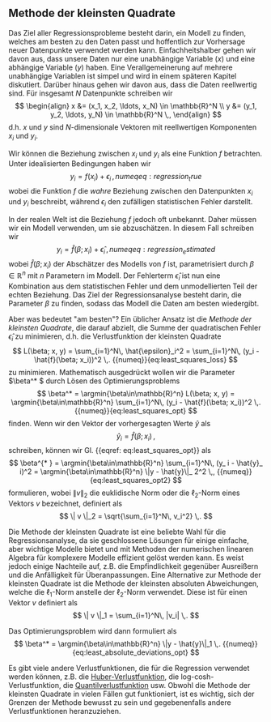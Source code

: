 ## Methode der kleinsten Quadrate

Das Ziel aller Regressionsprobleme besteht darin, ein Modell zu finden, 
welches am besten zu den Daten passt und hoffentlich zur Vorhersage neuer 
Datenpunkte verwendet werden kann. Einfachheitshalber gehen wir davon aus, 
dass unsere Daten nur eine unabhängige Variable ($x$) und eine abhängige
Variable ($y$) haben. Eine Verallgemeinerung auf mehrere unabhängige
Variablen ist simpel und wird in einem späteren Kapitel diskutiert.
Darüber hinaus gehen wir davon aus, dass die Daten reellwertig sind.
Für insgesamt $N$ Datenpunkte schreiben wir
$$
  \begin{align}
    x &= (x_1, x_2, \ldots, x_N) \in \mathbb{R}^N \\
    y &= (y_1, y_2, \ldots, y_N) \in \mathbb{R}^N \,,
  \end{align}
$$ 
d.h. $x$ und $y$ sind $N$-dimensionale Vektoren mit reellwertigen
Komponenten $x_i$ und $y_i$.

Wir können die Beziehung zwischen $x_i$ und $y_i$ als eine Funktion $f$
betrachten. Unter idealisierten Bedingungen haben wir
$$
  y_i = f(x_i) + \epsilon_i \,, {{numeq}}{eq:regression_true}
$$
wobei die Funktion $f$ die *wahre* Beziehung zwischen den Datenpunkten
$x_i$ und $y_i$ beschreibt, während $\epsilon_i$ den zufälligen
statistischen Fehler darstellt.

In der realen Welt ist die Beziehung $f$ jedoch oft unbekannt. Daher
müssen wir ein Modell verwenden, um sie abzuschätzen. In diesem Fall
schreiben wir
$$
  y_i = \hat{f}(\beta; x_i) + \hat{\epsilon}_ i\,, {{numeq}}{eq:regression_estimated}
$$
wobei $\hat{f}(\beta; x_i)$ der Abschätzer des Modells von $f$ ist,
parametrisiert durch $\beta \in \mathbb{R}^n$ mit $n$ Parametern im
Modell. Der Fehlerterm $\hat{\epsilon}_i$ ist nun eine Kombination aus
dem statistischen Fehler und dem unmodellierten Teil der echten
Beziehung. Das Ziel der Regressionsanalyse besteht darin, die
Parameter $\beta$ zu finden, sodass das Modell die Daten am besten
wiedergibt.

Aber was bedeutet "am besten"? Ein üblicher Ansatz ist die
*Methode der kleinsten Quadrate*, die darauf abzielt, die Summe der
quadratischen Fehler $\hat{\epsilon}_i$ zu minimieren, d.h. die
Verlustfunktion der kleinsten Quadrate
$$
  L(\beta; x, y) 
    = \sum_{i=1}^N\, \hat{\epsilon}_i^2
    = \sum_{i=1}^N\, (y_i - \hat{f}(\beta; x_i))^2 \,. {{numeq}}{eq:least_squares_loss}
$$
zu minimieren. Mathematisch ausgedrückt wollen wir die Parameter
$\beta^* $ durch Lösen des Optimierungsproblems
$$
  \beta^* 
    = \argmin{\beta\in\mathbb{R}^n} L(\beta; x, y)
    = \argmin{\beta\in\mathbb{R}^n} \sum_{i=1}^N\, (y_i - \hat{f}(\beta; x_i))^2 \,. {{numeq}}{eq:least_squares_opt}
$$
finden. Wenn wir den Vektor der vorhergesagten Werte $\hat{y}$ als
$$
  \hat{y}_ i = \hat{f}(\beta; x_i)\,,
$$
schreiben, können wir Gl. {{eqref: eq:least_squares_opt}} als
$$
  \beta^{* } 
    = \argmin{\beta\in\mathbb{R}^n} \sum_{i=1}^N\, (y_ i - \hat{y}_ i)^2 
    = \argmin{\beta\in\mathbb{R}^n} \|y - \hat{y}\|_ 2^2 \,, {{numeq}}{eq:least_squares_opt2}
$$
formulieren, wobei $\| v \|_2$ die euklidische Norm oder die $\ell_2$-Norm
eines Vektors $v$ bezeichnet, definiert als
$$
  \| v \|_2 = \sqrt{\sum_{i=1}^N\, v_i^2} \,.
$$

Die Methode der kleinsten Quadrate ist eine beliebte Wahl für die 
Regressionsanalyse, da sie geschlossene Lösungen für einige einfache, aber 
wichtige Modelle bietet und mit Methoden der numerischen linearen 
Algebra für komplexere Modelle effizient gelöst werden kann. Es weist jedoch 
einige Nachteile auf, z.B. die Empfindlichkeit gegenüber Ausreißern und die 
Anfälligkeit für Überanpassungen. Eine Alternative zur Methode der kleinsten 
Quadrate ist die Methode der kleinsten absoluten Abweichungen, welche die
$\ell_1$-Norm anstelle der $\ell_2$-Norm verwendet. Diese ist für einen
Vektor $v$ definiert als
$$
  \| v \|_1 = \sum_{i=1}^N\, |v_i| \,.
$$

Das Optimierungsproblem wird dann formuliert als
$$
  \beta^* 
    = \argmin{\beta\in\mathbb{R}^n} \|y - \hat{y}\|_1 \,. {{numeq}}{eq:least_absolute_deviations_opt}
$$

Es gibt viele andere Verlustfunktionen, die für die Regression verwendet
werden können, z.B. 
die [Huber-Verlustfunktion](https://en.wikipedia.org/wiki/Huber_loss),
die log-cosh-Verlustfunktion,
die [Quantilverlustfunktion](https://de.wikipedia.org/wiki/Quantilsregression#Optimierungsproblem)
usw. 
Obwohl die Methode der kleinsten Quadrate in vielen Fällen gut funktioniert,
ist es wichtig, sich der Grenzen der Methode bewusst zu sein und
gegebenenfalls andere Verlustfunktionen heranzuziehen.